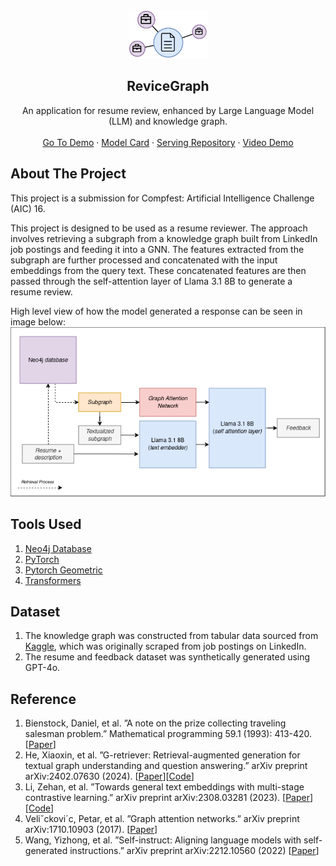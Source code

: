 <br />
<div align="center">
<img src="./images/image.png" alt="Resume Icon" width="125">
<h2 align="center">ReviceGraph</h2>
  <p align="center">
    An application for resume review, enhanced by Large Language Model (LLM) and knowledge graph.
    <br />
    <br />
    <a href="https://huggingface.co/spaces/alfiannajih/resume-reviewer">Go To Demo</a>
    ·
    <a href="https://huggingface.co/alfiannajih/g-retriever-resume-reviewer">Model Card</a>
    ·
    <a href="https://github.com/alfiannajih/revice-graph-serve/">Serving Repository</a>
    ·
    <a href="https://youtu.be/mASur7y9Brk">Video Demo</a>
  </p>
</div>

## About The Project
This project is a submission for Compfest: Artificial Intelligence Challenge (AIC) 16.

This project is designed to be used as a resume reviewer. The approach involves retrieving a subgraph from a knowledge graph built from LinkedIn job postings and feeding it into a GNN. The features extracted from the subgraph are further processed and concatenated with the input embeddings from the query text. These concatenated features are then passed through the self-attention layer of Llama 3.1 8B to generate a resume review.

High level view of how the model generated a response can be seen in image below:
![Workflow](./images/wrokflow.png)

## Tools Used
1. [Neo4j Database](https://neo4j.com/)
2. [PyTorch](https://github.com/pytorch/pytorch)
3. [Pytorch Geometric](https://github.com/pyg-team/pytorch_geometric)
4. [Transformers](https://github.com/huggingface/transformers)

## Dataset
1. The knowledge graph was constructed from tabular data sourced from [Kaggle](https://www.kaggle.com/datasets/arshkon/linkedin-job-postings), which was originally scraped from job postings on LinkedIn.
2. The resume and feedback dataset was synthetically generated using GPT-4o.

## Reference
1. Bienstock, Daniel, et al. ”A note on the prize collecting traveling salesman problem.” Mathematical programming 59.1 (1993): 413-420. [[Paper](https://math.mit.edu/~goemans/PAPERS/BienstockGSW-1993-PrizeCollecting.pdf)]
2. He, Xiaoxin, et al. ”G-retriever: Retrieval-augmented generation for textual graph understanding and question answering.” arXiv preprint arXiv:2402.07630 (2024). [[Paper](https://arxiv.org/abs/2402.07630)][[Code](https://github.com/XiaoxinHe/G-Retriever/)]
3. Li, Zehan, et al. ”Towards general text embeddings with multi-stage contrastive learning.” arXiv preprint arXiv:2308.03281 (2023). [[Paper](https://arxiv.org/abs/2308.03281)][[Code](https://huggingface.co/thenlper/gte-base)]
4. Veliˇckovi´c, Petar, et al. ”Graph attention networks.” arXiv preprint arXiv:1710.10903 (2017). [[Paper](https://arxiv.org/abs/1710.10903)]
5. Wang, Yizhong, et al. ”Self-instruct: Aligning language models with self-generated instructions.” arXiv preprint arXiv:2212.10560 (2022) [[Paper](https://arxiv.org/abs/2212.10560)]
